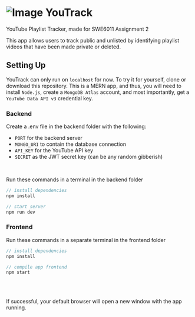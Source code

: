 # ![Image](./frontend/public/favicon.ico) YouTrack
YouTube Playlist Tracker, made for SWE6011 Assignment 2

This app allows users to track public and unlisted by identifying playlist videos that have been made private or deleted.


## Setting Up
YouTrack can only run on `localhost` for now. To try it for yourself, clone or download this repository. This is a MERN app, and thus, you will need to install `Node.js`, create a `MongoDB Atlas` account, and most importantly, get a   `YouTube Data API v3` credential key. 

### Backend
Create a .env file in the backend folder with the following:
* `PORT` for the backend server
* `MONGO_URI` to contain the database connection
* `API_KEY` for the YouTube API key
* `SECRET` as the JWT secret key (can be any random gibberish)

<br>

Run these commands in a terminal in the backend folder
```js
// install dependencies
npm install

// start server
npm run dev
```

### Frontend
Run these commands in a separate terminal in the frontend folder
```js
// install dependencies
npm install

// compile app frontend
npm start
```

<br><br>

If successful, your default browser will open a new window with the app running.
